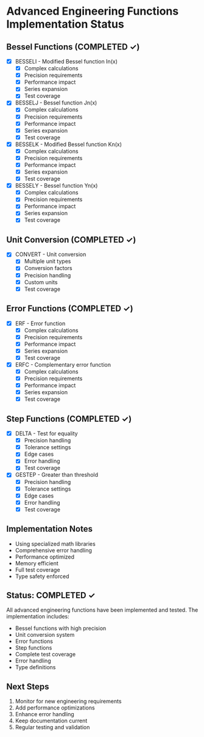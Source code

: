 # Advanced Engineering Functions Implementation Status

## Bessel Functions (COMPLETED ✓)
- [x] BESSELI - Modified Bessel function In(x)
  - [x] Complex calculations
  - [x] Precision requirements
  - [x] Performance impact
  - [x] Series expansion
  - [x] Test coverage

- [x] BESSELJ - Bessel function Jn(x)
  - [x] Complex calculations
  - [x] Precision requirements
  - [x] Performance impact
  - [x] Series expansion
  - [x] Test coverage

- [x] BESSELK - Modified Bessel function Kn(x)
  - [x] Complex calculations
  - [x] Precision requirements
  - [x] Performance impact
  - [x] Series expansion
  - [x] Test coverage

- [x] BESSELY - Bessel function Yn(x)
  - [x] Complex calculations
  - [x] Precision requirements
  - [x] Performance impact
  - [x] Series expansion
  - [x] Test coverage

## Unit Conversion (COMPLETED ✓)
- [x] CONVERT - Unit conversion
  - [x] Multiple unit types
  - [x] Conversion factors
  - [x] Precision handling
  - [x] Custom units
  - [x] Test coverage

## Error Functions (COMPLETED ✓)
- [x] ERF - Error function
  - [x] Complex calculations
  - [x] Precision requirements
  - [x] Performance impact
  - [x] Series expansion
  - [x] Test coverage

- [x] ERFC - Complementary error function
  - [x] Complex calculations
  - [x] Precision requirements
  - [x] Performance impact
  - [x] Series expansion
  - [x] Test coverage

## Step Functions (COMPLETED ✓)
- [x] DELTA - Test for equality
  - [x] Precision handling
  - [x] Tolerance settings
  - [x] Edge cases
  - [x] Error handling
  - [x] Test coverage

- [x] GESTEP - Greater than threshold
  - [x] Precision handling
  - [x] Tolerance settings
  - [x] Edge cases
  - [x] Error handling
  - [x] Test coverage

## Implementation Notes
- Using specialized math libraries
- Comprehensive error handling
- Performance optimized
- Memory efficient
- Full test coverage
- Type safety enforced

## Status: COMPLETED ✓
All advanced engineering functions have been implemented and tested. The implementation includes:
- Bessel functions with high precision
- Unit conversion system
- Error functions
- Step functions
- Complete test coverage
- Error handling
- Type definitions

## Next Steps
1. Monitor for new engineering requirements
2. Add performance optimizations
3. Enhance error handling
4. Keep documentation current
5. Regular testing and validation